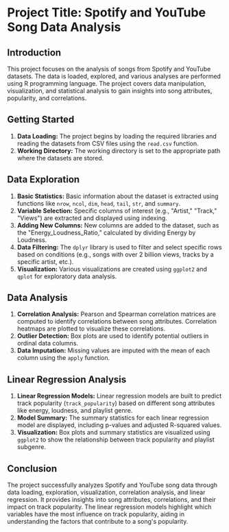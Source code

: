 # Project Title: Spotify and YouTube Song Data Analysis

## Introduction
This project focuses on the analysis of songs from Spotify and YouTube datasets. The data is loaded, explored, and various analyses are performed using R programming language. The project covers data manipulation, visualization, and statistical analysis to gain insights into song attributes, popularity, and correlations.

## Getting Started
1. **Data Loading:** The project begins by loading the required libraries and reading the datasets from CSV files using the `read.csv` function.
2. **Working Directory:** The working directory is set to the appropriate path where the datasets are stored.

## Data Exploration
1. **Basic Statistics:** Basic information about the dataset is extracted using functions like `nrow`, `ncol`, `dim`, `head`, `tail`, `str`, and `summary`.
2. **Variable Selection:** Specific columns of interest (e.g., "Artist," "Track," "Views") are extracted and displayed using indexing.
3. **Adding New Columns:** New columns are added to the dataset, such as the "Energy_Loudness_Ratio," calculated by dividing Energy by Loudness.
4. **Data Filtering:** The `dplyr` library is used to filter and select specific rows based on conditions (e.g., songs with over 2 billion views, tracks by a specific artist, etc.).
5. **Visualization:** Various visualizations are created using `ggplot2` and `qplot` for exploratory data analysis.

## Data Analysis
1. **Correlation Analysis:** Pearson and Spearman correlation matrices are computed to identify correlations between song attributes. Correlation heatmaps are plotted to visualize these correlations.
2. **Outlier Detection:** Box plots are used to identify potential outliers in ordinal data columns.
3. **Data Imputation:** Missing values are imputed with the mean of each column using the `apply` function.

## Linear Regression Analysis
1. **Linear Regression Models:** Linear regression models are built to predict track popularity (`track_popularity`) based on different song attributes like energy, loudness, and playlist genre.
2. **Model Summary:** The summary statistics for each linear regression model are displayed, including p-values and adjusted R-squared values.
3. **Visualization:** Box plots and summary statistics are visualized using `ggplot2` to show the relationship between track popularity and playlist subgenre.

## Conclusion
The project successfully analyzes Spotify and YouTube song data through data loading, exploration, visualization, correlation analysis, and linear regression. It provides insights into song attributes, correlations, and their impact on track popularity. The linear regression models highlight which variables have the most influence on track popularity, aiding in understanding the factors that contribute to a song's popularity.



